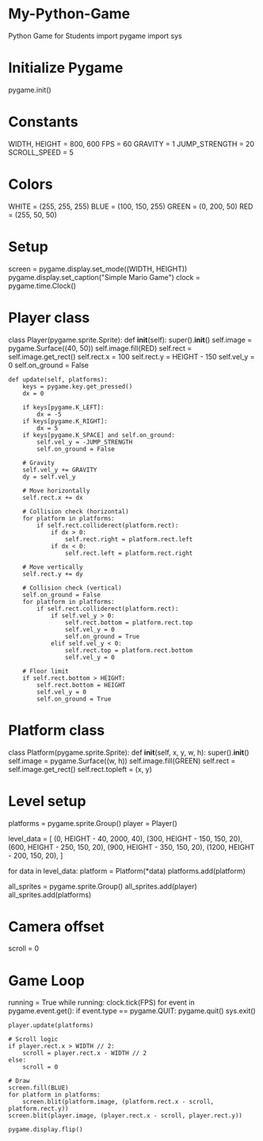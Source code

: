 # My-Python-Game
Python Game for Students
import pygame
import sys

# Initialize Pygame
pygame.init()

# Constants
WIDTH, HEIGHT = 800, 600
FPS = 60
GRAVITY = 1
JUMP_STRENGTH = 20
SCROLL_SPEED = 5

# Colors
WHITE = (255, 255, 255)
BLUE = (100, 150, 255)
GREEN = (0, 200, 50)
RED = (255, 50, 50)

# Setup
screen = pygame.display.set_mode((WIDTH, HEIGHT))
pygame.display.set_caption("Simple Mario Game")
clock = pygame.time.Clock()

# Player class
class Player(pygame.sprite.Sprite):
    def __init__(self):
        super().__init__()
        self.image = pygame.Surface((40, 50))
        self.image.fill(RED)
        self.rect = self.image.get_rect()
        self.rect.x = 100
        self.rect.y = HEIGHT - 150
        self.vel_y = 0
        self.on_ground = False

    def update(self, platforms):
        keys = pygame.key.get_pressed()
        dx = 0

        if keys[pygame.K_LEFT]:
            dx = -5
        if keys[pygame.K_RIGHT]:
            dx = 5
        if keys[pygame.K_SPACE] and self.on_ground:
            self.vel_y = -JUMP_STRENGTH
            self.on_ground = False

        # Gravity
        self.vel_y += GRAVITY
        dy = self.vel_y

        # Move horizontally
        self.rect.x += dx

        # Collision check (horizontal)
        for platform in platforms:
            if self.rect.colliderect(platform.rect):
                if dx > 0:
                    self.rect.right = platform.rect.left
                if dx < 0:
                    self.rect.left = platform.rect.right

        # Move vertically
        self.rect.y += dy

        # Collision check (vertical)
        self.on_ground = False
        for platform in platforms:
            if self.rect.colliderect(platform.rect):
                if self.vel_y > 0:
                    self.rect.bottom = platform.rect.top
                    self.vel_y = 0
                    self.on_ground = True
                elif self.vel_y < 0:
                    self.rect.top = platform.rect.bottom
                    self.vel_y = 0

        # Floor limit
        if self.rect.bottom > HEIGHT:
            self.rect.bottom = HEIGHT
            self.vel_y = 0
            self.on_ground = True

# Platform class
class Platform(pygame.sprite.Sprite):
    def __init__(self, x, y, w, h):
        super().__init__()
        self.image = pygame.Surface((w, h))
        self.image.fill(GREEN)
        self.rect = self.image.get_rect()
        self.rect.topleft = (x, y)

# Level setup
platforms = pygame.sprite.Group()
player = Player()

level_data = [
    (0, HEIGHT - 40, 2000, 40),
    (300, HEIGHT - 150, 150, 20),
    (600, HEIGHT - 250, 150, 20),
    (900, HEIGHT - 350, 150, 20),
    (1200, HEIGHT - 200, 150, 20),
]

for data in level_data:
    platform = Platform(*data)
    platforms.add(platform)

all_sprites = pygame.sprite.Group()
all_sprites.add(player)
all_sprites.add(platforms)

# Camera offset
scroll = 0

# Game Loop
running = True
while running:
    clock.tick(FPS)
    for event in pygame.event.get():
        if event.type == pygame.QUIT:
            pygame.quit()
            sys.exit()

    player.update(platforms)

    # Scroll logic
    if player.rect.x > WIDTH // 2:
        scroll = player.rect.x - WIDTH // 2
    else:
        scroll = 0

    # Draw
    screen.fill(BLUE)
    for platform in platforms:
        screen.blit(platform.image, (platform.rect.x - scroll, platform.rect.y))
    screen.blit(player.image, (player.rect.x - scroll, player.rect.y))

    pygame.display.flip()
